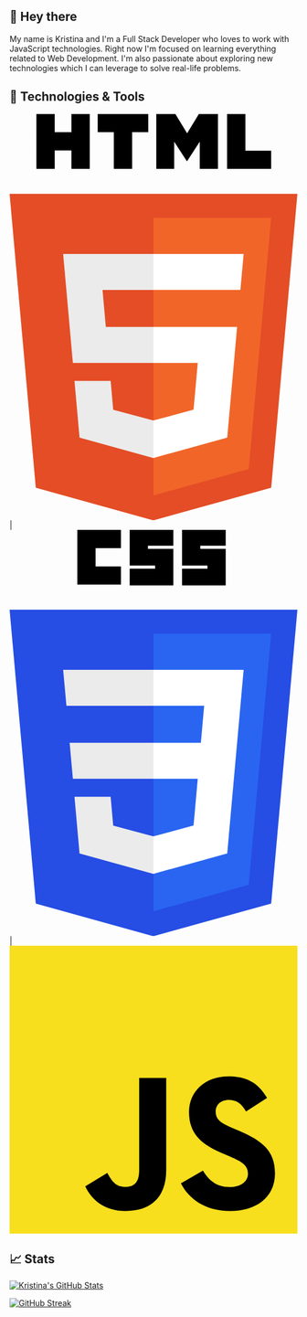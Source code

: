 ## 👋 Hey there

My name is Kristina and I'm a Full Stack Developer who loves to work with JavaScript technologies. Right now I'm focused on learning everything related to Web Development. I'm also passionate about exploring new technologies which I can leverage to solve real-life problems.

## 🔧 Technologies & Tools

<svg xmlns="http://www.w3.org/2000/svg" viewBox="0 0 255.11 360.088">
  <path fill="#e44d26" d="m255.11 70.766-23.242 260.36-104.47 28.962-104.181-28.922L0 70.766z"/>
  <path fill="#f16529" d="m127.555 337.95 84.417-23.403 19.86-222.49H127.556z"/>
  <path fill="#ebebeb" d="M82.375 155.932h45.18v-31.937H47.472l.764 8.568 7.85 88.01h71.469v-31.937H85.294zM89.573 236.542h-32.06l4.474 50.146 65.42 18.16.148-.04V271.58l-.14.037-35.569-9.604-2.273-25.471z"/>
  <path d="M23.736 0h16.23v16.035h14.846V0h16.23v48.558h-16.23v-16.26H39.967v16.26h-16.23V0zM92.386 16.103H78.098V0h44.814v16.103h-14.295v32.455h-16.23V16.103zM130.024 0h16.924l10.41 17.062L167.758 0h16.93v48.558h-16.164V24.49l-11.166 17.265h-.28L145.906 24.49v24.068h-15.88zM192.764 0H209v32.508h22.824v16.05h-39.059z"/>
  <path fill="#fff" d="M127.444 220.573h39.327l-3.707 41.42-35.62 9.614v33.226l65.473-18.145.48-5.396 7.505-84.08.78-8.576h-74.238zM127.444 155.854v.078h77.144l.64-7.178 1.455-16.191.764-8.568h-80.003v31.86z"/>
</svg> | <svg xmlns="http://www.w3.org/2000/svg" viewBox="0 0 255.11 360.088">
  <path fill="#264de4" d="M127.399 360.088 23.217 331.166 0 70.766h255.11l-23.242 260.36z"/>
  <path fill="#2965f1" d="m211.972 314.547 19.86-222.49H127.556V337.95z"/>
  <path fill="#ebebeb" d="m53.223 188.636 2.863 31.937h71.469v-31.937zM47.472 123.995l2.903 31.937h77.18v-31.937zM127.555 271.58l-.14.037-35.569-9.604-2.273-25.471h-32.06l4.474 50.146 65.42 18.16.148-.04V271.58z"/>
  <path d="M60.038 0H98.72v16.176H76.214v16.176H98.72v16.175H60.038zM106.456 0h38.681v14.066h-22.505v2.813h22.505v32.352h-38.681V34.46h22.505v-2.813h-22.505zM152.873 0h38.682v14.066h-22.506v2.813h22.506v32.352h-38.682V34.46h22.506v-2.813h-22.506z"/>
  <path fill="#fff" d="m201.682 188.636 5.765-64.641h-80.003v31.937h45.003l-2.906 32.704h-42.097v31.937h39.327l-3.707 41.42-35.62 9.614v33.226l65.473-18.145.48-5.396 7.505-84.08z"/>
</svg> | <svg xmlns="http://www.w3.org/2000/svg" viewBox="0 0 256 256">
  <path fill="#f7df1e" d="M0 0h256v256H0z"/>
  <path d="m67.312 213.932 19.59-11.856c3.78 6.701 7.218 12.371 15.465 12.371 7.905 0 12.89-3.092 12.89-15.12v-81.798h24.057v82.138c0 24.917-14.606 36.259-35.916 36.259-19.245 0-30.416-9.967-36.087-21.996M152.381 211.354l19.588-11.341c5.157 8.421 11.859 14.607 23.715 14.607 9.969 0 16.325-4.984 16.325-11.858 0-8.248-6.53-11.17-17.528-15.98l-6.013-2.58c-17.357-7.387-28.87-16.667-28.87-36.257 0-18.044 13.747-31.792 35.228-31.792 15.294 0 26.292 5.328 34.196 19.247L210.29 147.43c-4.125-7.389-8.591-10.31-15.465-10.31-7.046 0-11.514 4.468-11.514 10.31 0 7.217 4.468 10.14 14.778 14.608l6.014 2.577c20.45 8.765 31.963 17.7 31.963 37.804 0 21.654-17.012 33.51-39.867 33.51-22.339 0-36.774-10.654-43.819-24.574"/>
</svg>

## 📈 Stats

[![Kristina's GitHub Stats](https://github-readme-stats.vercel.app/api?username=kristina-sparrow&theme=algolia)](https://github.com/kristina-sparrow/github-readme-stats)

[![GitHub Streak](https://streak-stats.demolab.com?user=kristina-sparrow&theme=algolia&date_format=M%20j%5B%2C%20Y%5D&mode=weekly)](https://git.io/streak-stats)
